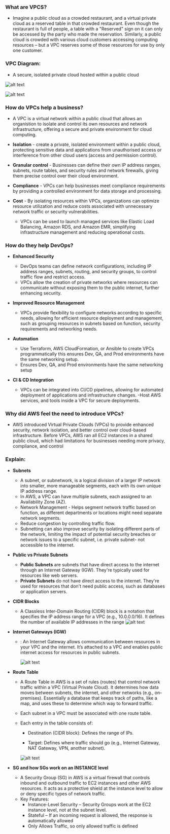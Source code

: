 ### What are VPCS?


- Imagine a public cloud as a crowded restaurant, and a virtual private cloud as a reserved table in that crowded restaurant. Even though the restaurant is full of people, a table with a "Reserved" sign on it can only be accessed by the party who made the reservation. Similarly, a public cloud is crowded with various cloud customers accessing computing resources – but a VPC reserves some of those resources for use by only one customer.

### VPC Diagram:
- A secure, isolated private cloud hosted within a public cloud

![alt text](../../Pictures/VPC/VPC-diagram.png)

  


![alt text](../../Pictures/VPC/vpc-aws.png)


### How do VPCs help a business?
- A VPC is a virtual network within a public cloud that allows an organistion to isolate and control its own resources and network infrastructure, offering a secure and private environment for cloud computing.
  
- **Isolation** - create a private, isolated environment within a public cloud, protecting sensitive data and applications from unauthorised access or interference from other cloud users (access and permission control).
- **Granular control** - Businesses can define their own IP address ranges, subnets, route tables, and security rules and network firewalls, giving them precise control over their cloud environment.
- **Compliance** -  VPCs can help businesses meet compliance requirements by providing a controlled environment for data storage and processing. 
-  **Cost** - By isolating resources within VPCs, organizations can optimize resource utilization and reduce costs associated with unnecessary network traffic or security vulnerabilities. 
   -  VPCs can be used to launch managed services like Elastic Load Balancing, Amazon RDS, and Amazon EMR, simplifying infrastructure management and reducing operational costs. 


### How do they help DevOps?

- **Enhanced Security** 
  - DevOps teams can define network configurations, including IP address ranges, subnets, routing, and security groups, to control traffic flow and restrict access.
  - VPCs allow the creation of private networks where resources can communicate without exposing them to the public internet, further enhancing security. 

- **Improved Resource Management** 
  - VPCs provide flexibility to configure networks according to specific needs, allowing for efficient resource deployment and management, such as grouping resources in subnets based on function, security requirements and networking needs.
  
- **Automation** 
  - Use Terraform, AWS CloudFormation, or Ansible to create VPCs programmatically this ensures Dev, QA, and Prod environments have the same networking setup.
  - Ensures Dev, QA, and Prod environments have the same networking setup

- **CI & CD Integration**
  - VPCs can be integrated into CI/CD pipelines, allowing for automated deployment of applications and infrastructure changes. 
  -Host AWS services, and tools inside a VPC for secure deployments.



### Why did AWS feel the need to introduce VPCs?
- AWS introduced Virtual Private Clouds (VPCs) to provide enhanced security, network isolation, and better control over cloud-based infrastructure. Before VPCs, AWS ran all EC2 instances in a shared public cloud, which had limitations for businesses needing more privacy, compliance, and control

### Explain:
- **Subnets**
  - A subnet, or subnetwork, is a logical division of a larger IP network into smaller, more manageable segments, each with its own unique IP address range.
  - In AWS, a VPC can have multiple subnets, each assigned to an Availability Zone (AZ).
  - Network Management - Helps segment network traffic based on function, as different departments or locations might need separate network segments. 
  - Reduce congestion by controlling traffic flow.
  - Subnetting can also improve security by isolating different parts of the network, limiting the impact of potential security breaches or network issues to a specific subnet, i.e. private subnet- not accessible to the internet.

- **Public vs Private Subnets** 
  - **Public Subnets** are subnets that have direct access to the internet through an Internet Gateway (IGW). They're typically used for resources like web servers.
  - **Private Subnets** do not have direct access to the internet. They're used for resources that don't need public access, such as databases or application servers.

- **CIDR Blocks** 
  - A Classless Inter-Domain Routing (CIDR) block is a notation that specifies the IP address range for a VPC (e.g., 10.0.0.0/16). It defines the number of available IP addresses in the range
   ![alt text](../../Pictures/VPC/aws-cidr.png)


- **Internet Gateways (IGW)**
  - : An Internet Gateway allows communication between resources in your VPC and the internet. It’s attached to a VPC and enables public internet access for resources in public subnets.

    ![alt text](../../Pictures/VPC/aws-igw.png)



- **Route Table**
  - A Route Table in AWS is a set of rules (routes) that control network traffic within a VPC (Virtual Private Cloud). It determines how data moves between subnets, the internet, and other networks (e.g., on-premises). Essentially a database that keeps track of paths, like a map, and uses these to determine which way to forward traffic.
  - Each subnet in a VPC must be associated with one route table.
  - Each entry in the table consists of:

    -   Destination (CIDR block): Defines the range of IPs.

    - Target: Defines where traffic should go (e.g., Internet Gateway, NAT Gateway, VPN, another subnet).

    ![alt text](../../Pictures/VPC/example-route-table.png)


- **SG and how SGs work on an INSTANCE level**
  - A Security Group (SG) in AWS is a virtual firewall that controls inbound and outbound traffic to EC2 instances and other AWS resources. It acts as a protective shield at the instance level to allow or deny specific types of network traffic.
  - Key Features:
    - Instance-Level Security – Security Groups work at the EC2 instance level, not at the subnet level.
    - Stateful – If an incoming request is allowed, the response is automatically allowed 
    -  Only Allows Traffic, so only allowed traffic is defined
